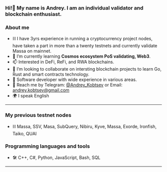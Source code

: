 ### Hi!👋 My name is Andrey. I am an individual validator and blockchain enthusiast.

### About me
- ⛓️ I have 3yrs experience in running a cryptocurrency project nodes, have taken a part in more than a twenty testnets and currently validate Massa on mainnet.
- 🌱 I’m currently learning **Cosmos ecosystem PoS validating, Web3**.
- 📫 Interested in DeFi, ReFi, and RWA blockchains.
- 👯 I’m looking to collaborate on intersting blockchain projects to learn Go, Rust and smart contracts technology.
- 📄 Software developer with wide experience in various areas.
- 📧 Reach me by Telegram: [@Andrey_Kobtsev](https://t.me/Andrey_Kobtsev) or Email: [andrey.kobtsev@gmail.com](mailto:andrey.kobtsev@gmail.com)
- 🌍 I speak English

---
### My previous testnet nodes
- ⛓️ Massa, SSV, Masa, SubQuery, Nibiru, Kyve, Massa, Exorde, Ironfish, Taiko, QUAI


### Programming languages and tools
- 🛠️ C++, C#, Python, JavaScript, Bash, SQL

---
